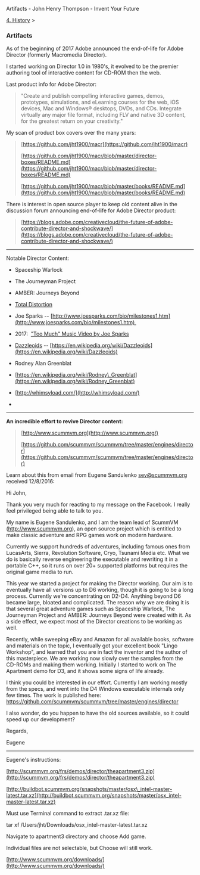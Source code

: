 Artifacts - John Henry Thompson - Invent Your Future   
    

[4\. History](../4-history.md)‎ > ‎

### Artifacts

As of the beginning of 2017 Adobe announced the end-of-life for Adobe Director (formerly Macromedia Director).

  

I started working on Director 1.0 in 1980's, it evolved to be the premier authoring tool of interactive content for CD-ROM then the web.

  

Last product info for Adobe Director:

> "Create and publish compelling interactive games, demos, prototypes, simulations, and eLearning courses for the web, iOS devices, Mac and Windows® desktops, DVDs, and CDs. Integrate virtually any major file format, including FLV and native 3D content, for the greatest return on your creativity."

  

My scan of product box covers over the many years:

> [https://github.com/jht1900/macr](https://github.com/jht1900/macr)
> 
> [https://github.com/jht1900/macr/blob/master/director-boxes/README.md](https://github.com/jht1900/macr/blob/master/director-boxes/README.md)
> 
> [https://github.com/jht1900/macr/blob/master/books/README.md](https://github.com/jht1900/macr/blob/master/books/README.md)

  

There is interest in open source player to keep old content alive in the discussion forum announcing end-of-life for Adobe Director product:

> [https://blogs.adobe.com/creativecloud/the-future-of-adobe-contribute-director-and-shockwave/](https://blogs.adobe.com/creativecloud/the-future-of-adobe-contribute-director-and-shockwave/)

  

* * *

Notable Director Content:

*   Spaceship Warlock
*   The Journeyman Project
*   AMBER: Journeys Beyond
*   [Total Distortion](https://en.wikipedia.org/wiki/Total_Distortion) 

*   Joe Sparks -- [http://www.joesparks.com/bio/milestones1.htm](http://www.joesparks.com/bio/milestones1.htm) 
*   2017:  ["Too Much" Music Video by Joe Sparks](https://youtu.be/LouJ3Utvp0s) 

*   [Dazzleoids](https://archive.org/details/dazzeloids) -- [https://en.wikipedia.org/wiki/Dazzleoids](https://en.wikipedia.org/wiki/Dazzleoids)

*   Rodney Alan Greenblat 

*   [https://en.wikipedia.org/wiki/Rodney\_Greenblat](https://en.wikipedia.org/wiki/Rodney_Greenblat)
*   [http://whimsyload.com/](http://whimsyload.com/)

*     
    

* * *

  

**An incredible effort to revive Director content:**

> [http://www.scummvm.org](http://www.scummvm.org/)
> 
> [https://github.com/scummvm/scummvm/tree/master/engines/director](https://github.com/scummvm/scummvm/tree/master/engines/director)

  

Learn about this from email from Eugene Sandulenko <sev@scummvm.org> received 12/8/2016:

  

Hi John,

  

Thank you very much for reacting to my message on the Facebook. I really feel privileged being able to talk to you.

  

My name is Eugene Sandulenko, and I am the team lead of ScummVM (http://www.scummvm.org), an open source project which is entitled to make classic adventure and RPG games work on modern hardware.

  

Currently we support hundreds of adventures, including famous ones from LucasArts, Sierra, Revolution Software, Cryo, Tsunami Media etc. What we do is basically reverse engineering the executable and rewriting it in a portable C++, so it runs on over 20+ supported platforms but requires the original game media to run.

  

This year we started a project for making the Director working. Our aim is to eventually have all versions up to D6 working, though it is going to be a long process. Currently we're concentrating on D2-D4. Anything beyond D6 became large, bloated and complicated. The reason why we are doing it is that several great adventure games such as Spaceship Warlock, The Journeyman Project and AMBER: Journeys Beyond were created with it. As a side effect, we expect most of the Director creations to be working as well.

  

Recently, while sweeping eBay and Amazon for all available books, software and materials on the topic, I eventually got your excellent book "Lingo Workshop", and learned that you are in fact the inventor and the author of this masterpiece. We are working now slowly over the samples from the CD-ROMs and making them working. Initially I started to work on The Apartment demo for D3, and it shows some signs of life already.

  

I think you could be interested in our effort. Currently I am working mostly from the specs, and went into the D4 Windows executable internals only few times. The work is published here: https://github.com/scummvm/scummvm/tree/master/engines/director

  

I also wonder, do you happen to have the old sources available, so it could speed up our development?

  

Regards,

Eugene

* * *

Eugene's instructions:

[http://scummvm.org/frs/demos/director/theapartment3.zip](http://scummvm.org/frs/demos/director/theapartment3.zip)

[http://buildbot.scummvm.org/snapshots/master/osx\_intel-master-latest.tar.xz](http://buildbot.scummvm.org/snapshots/master/osx_intel-master-latest.tar.xz)

  

Must use Terminal command to extract .tar.xz file:

tar xf /Users/jht/Downloads/osx\_intel-master-latest.tar.xz 

Navigate to apartment3 directory and choose Add game.

Individual files are not selectable, but Choose will still work.

  

[http://www.scummvm.org/downloads/](http://www.scummvm.org/downloads/)

  

  

  

  

